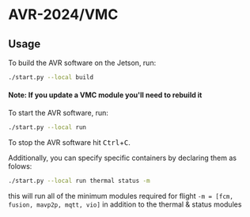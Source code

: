 # AVR-2024/VMC
<!--
Once again this stuff is already done for us (setup.py has been run on the drone)

## Setup

Run the following commands:

```bash
git clone --recurse-submodules https://github.com/bellflight/AVR-2022 ~/AVR-2022
cd ~/AVR-2022/VMC/scripts
chmod +x setup.py
./setup.py
```

Please note, this setup script WILL take a while the first time
(depending on your download speed).

If you have problems with the setup script, ensure that the following
domains are not blocked. Some schools or networks may restrict these:

```bash
# created with `sudo tcpdump -w dnsrequests.pcap -i any udp and port 53`
# and loaded into Wireshark

# code distribution
github.com
*.githubusercontent.com

# stereo labs camera configuration
*.stereolabs.com

# system packages and services
*.ubuntu.com
*.nvidia.com
api.snapcraft.io
*.launchpad.net
deb.nodesource.com

# python packages
pypi.python.org
pypi.org
files.pythonhosted.org

# Docker registries
*.docker.io
*.docker.com
nvcr.io
ghcr.io

# various CDN providers
*.cloudfront.net
*.akamaized.net
*.akamai.net
*.akamaiedge.net
*.fastly.net
*.edgekey.net
```

This may not be an exhaustive list, as upstream sources may change CDNs or domain names.
-->
## Usage

To build the AVR software on the Jetson, run:
```bash
./start.py --local build
```

#### Note: If you update a VMC module you'll need to rebuild it
To start the AVR software, run:

```bash
./start.py --local run
```

To stop the AVR software hit <kbd>Ctrl</kbd>+<kbd>C</kbd>.

Additionally, you can specify specific containers by declaring them as folows:

```bash
./start.py --local run thermal status -m
```

this will run all of the minimum modules required for flight `-m = [fcm, fusion, mavp2p, mqtt, vio]` in addition to the thermal & status modules
<!--
This scenario likely won't arise and I don't want to confuse and future devs

If you ever need to update the AVR software, run:

```bash
# Update the git repo
git pull
# Re-run the setup script
./setup.py
```
-->